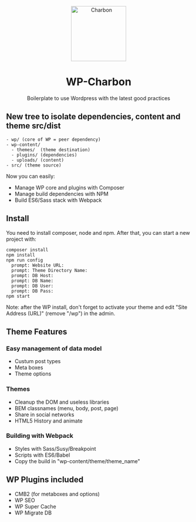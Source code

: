 <div align="center">
<img src="http://i.imgur.com/TOpKfDi.png" width="150" height="150" alt="Charbon" />
<h1>WP-Charbon</h1>
Boilerplate to use Wordpress with the latest good practices
</div>

## New tree to isolate dependencies, content and theme src/dist
```
- wp/ (core of WP = peer dependency)
- wp-content/
  - themes/  (theme destination)
  - plugins/ (dependencies)
  - uploads/ (content)
- src/ (theme source)
```

Now you can easily:
* Manage WP core and plugins with Composer
* Manage build dependencies with NPM
* Build ES6/Sass stack with Webpack

## Install
You need to install composer, node and npm. After that, you can start a new project with:
```
composer install
npm install
npm run config
  prompt: Website URL:
  prompt: Theme Directory Name:
  prompt: DB Host:
  prompt: DB Name:
  prompt: DB User:
  prompt: DB Pass:
npm start

```
Note: after the WP install, don't forget to activate your theme and edit "Site Address (URL)" (remove "/wp") in the admin.

## Theme Features
### Easy management of data model
* Custum post types
* Meta boxes
* Theme options

### Themes
* Cleanup the DOM and useless libraries
* BEM classnames (menu, body, post, page)
* Share in social networks
* HTML5 History and animate

### Building with Webpack
* Styles with Sass/Susy/Breakpoint
* Scripts with ES6/Babel
* Copy the build in "wp-content/theme/theme_name"

## WP Plugins included
* CMB2 (for metaboxes and options)
* WP SEO
* WP Super Cache
* WP Migrate DB
